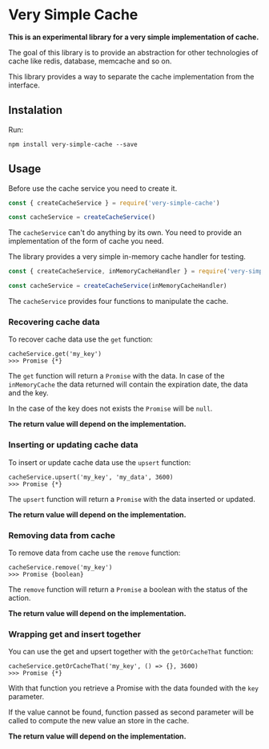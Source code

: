 # Very Simple Cache

**This is an experimental library for a very simple implementation of cache.**

The goal of this library is to provide an abstraction for other technologies of cache like
redis, database, memcache and so on.

This library provides a way to separate the cache implementation from the interface.

## Instalation

Run:

```
npm install very-simple-cache --save
```

## Usage

Before use the cache service you need to create it.

```javascript
const { createCacheService } = require('very-simple-cache')

const cacheService = createCacheService()
```

The `cacheService` can't do anything by its own. You need to provide an implementation
of the form of cache you need.

The library provides a very simple in-memory cache handler for testing.

```javascript
const { createCacheService, inMemoryCacheHandler } = require('very-simple-cache')

const cacheService = createCacheService(inMemoryCacheHandler)
```

The `cacheService` provides four functions to manipulate the cache. 

### Recovering cache data

To recover cache data use the `get` function:

```
cacheService.get('my_key')
>>> Promise {*}
```

The `get` function will return a `Promise` with the data. In case of the `inMemoryCache`
the data returned will contain the expiration date, the data and the key.

In the case of the key does not exists the `Promise` will be `null`.

**The return value will depend on the implementation.**

### Inserting or updating cache data

To insert or update cache data use the `upsert` function:

```
cacheService.upsert('my_key', 'my_data', 3600)
>>> Promise {*}
```

The `upsert` function will return a `Promise` with the data inserted or updated.

**The return value will depend on the implementation.**

### Removing data from cache

To remove data from cache use the `remove` function:

```
cacheService.remove('my_key')
>>> Promise {boolean}
```

The `remove` function will return a `Promise` a boolean with the status of the action.

**The return value will depend on the implementation.**

### Wrapping get and insert together

You can use the get and upsert together with the `getOrCacheThat` function:

```
cacheService.getOrCacheThat('my_key', () => {}, 3600)
>>> Promise {*}
```

With that function you retrieve a Promise with the data founded with the `key` parameter.

If the value cannot be found, function passed as second parameter will be called to 
compute the new value an store in the cache. 

**The return value will depend on the implementation.**